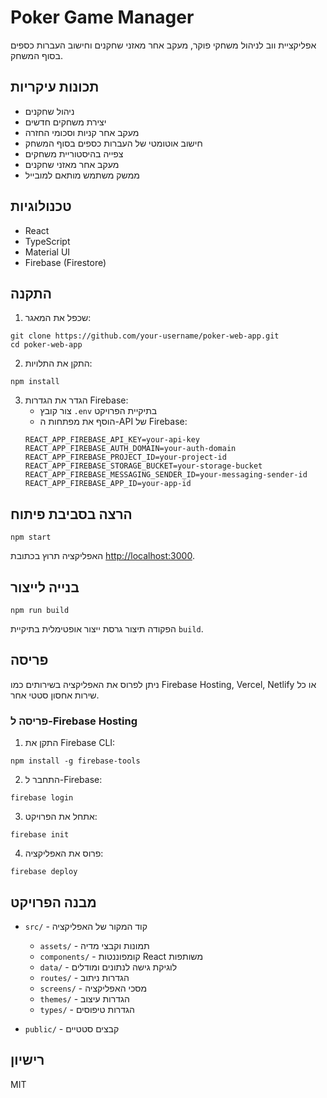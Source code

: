# Poker Game Manager

אפליקציית ווב לניהול משחקי פוקר, מעקב אחר מאזני שחקנים וחישוב העברות כספים בסוף המשחק.

## תכונות עיקריות

- ניהול שחקנים
- יצירת משחקים חדשים
- מעקב אחר קניות וסכומי החזרה
- חישוב אוטומטי של העברות כספים בסוף המשחק
- צפייה בהיסטוריית משחקים
- מעקב אחר מאזני שחקנים
- ממשק משתמש מותאם למובייל

## טכנולוגיות

- React
- TypeScript
- Material UI
- Firebase (Firestore)

## התקנה

1. שכפל את המאגר:
```
git clone https://github.com/your-username/poker-web-app.git
cd poker-web-app
```

2. התקן את התלויות:
```
npm install
```

3. הגדר את הגדרות Firebase:
   - צור קובץ `.env` בתיקיית הפרויקט
   - הוסף את מפתחות ה-API של Firebase:
   ```
   REACT_APP_FIREBASE_API_KEY=your-api-key
   REACT_APP_FIREBASE_AUTH_DOMAIN=your-auth-domain
   REACT_APP_FIREBASE_PROJECT_ID=your-project-id
   REACT_APP_FIREBASE_STORAGE_BUCKET=your-storage-bucket
   REACT_APP_FIREBASE_MESSAGING_SENDER_ID=your-messaging-sender-id
   REACT_APP_FIREBASE_APP_ID=your-app-id
   ```

## הרצה בסביבת פיתוח

```
npm start
```

האפליקציה תרוץ בכתובת [http://localhost:3000](http://localhost:3000).

## בנייה לייצור

```
npm run build
```

הפקודה תיצור גרסת ייצור אופטימלית בתיקיית `build`.

## פריסה

ניתן לפרוס את האפליקציה בשירותים כמו Firebase Hosting, Vercel, Netlify או כל שירות אחסון סטטי אחר.

### פריסה ל-Firebase Hosting

1. התקן את Firebase CLI:
```
npm install -g firebase-tools
```

2. התחבר ל-Firebase:
```
firebase login
```

3. אתחל את הפרויקט:
```
firebase init
```

4. פרוס את האפליקציה:
```
firebase deploy
```

## מבנה הפרויקט

- `src/` - קוד המקור של האפליקציה
  - `assets/` - תמונות וקבצי מדיה
  - `components/` - קומפוננטות React משותפות
  - `data/` - לוגיקת גישה לנתונים ומודלים
  - `routes/` - הגדרות ניתוב
  - `screens/` - מסכי האפליקציה
  - `themes/` - הגדרות עיצוב
  - `types/` - הגדרות טיפוסים

- `public/` - קבצים סטטיים

## רישיון

MIT 